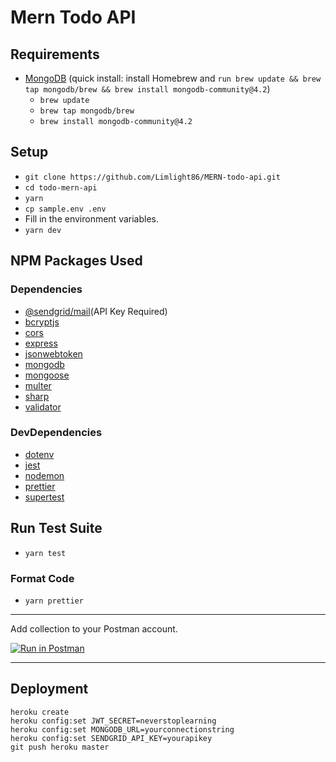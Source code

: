 # Mern Todo API


## Requirements
 - [MongoDB](https://docs.mongodb.com/manual/tutorial/install-mongodb-on-os-x/) (quick install: install Homebrew and `run brew update && brew tap mongodb/brew && brew install mongodb-community@4.2`)
   - `brew update`
   - `brew tap mongodb/brew`
   - `brew install mongodb-community@4.2`
## Setup

- `git clone https://github.com/Limlight86/MERN-todo-api.git`
- `cd todo-mern-api`
- `yarn`
- `cp sample.env .env`
- Fill in the environment variables.
- `yarn dev`

## NPM Packages Used

### Dependencies

- [@sendgrid/mail](https://sendgrid.com/docs/API_Reference/api_getting_started.html)(API Key Required)
- [bcryptjs](https://github.com/dcodeIO/bcrypt.js/)
- [cors](https://github.com/expressjs/cors#readme)
- [express](https://expressjs.com/)
- [jsonwebtoken](https://github.com/auth0/node-jsonwebtoken#readme)
- [mongodb](http://mongodb.github.io/node-mongodb-native/)
- [mongoose](https://mongoosejs.com/)
- [multer](https://github.com/expressjs/multer#readme)
- [sharp](https://github.com/lovell/sharp)
- [validator](https://github.com/validatorjs/validator.js)

### DevDependencies

- [dotenv](https://github.com/motdotla/dotenv#readme)
- [jest](https://jestjs.io/)
- [nodemon](https://github.com/remy/nodemon)
- [prettier](https://prettier.io/)
- [supertest](https://github.com/visionmedia/supertest#readme)

## Run Test Suite

- `yarn test`

### Format Code

- `yarn prettier`

---

Add collection to your Postman account.

[![Run in Postman](https://run.pstmn.io/button.svg)](https://app.getpostman.com/run-collection/9736846b31eae2710b6c)

---

## Deployment

```
heroku create
heroku config:set JWT_SECRET=neverstoplearning
heroku config:set MONGODB_URL=yourconnectionstring
heroku config:set SENDGRID_API_KEY=yourapikey
git push heroku master
```
